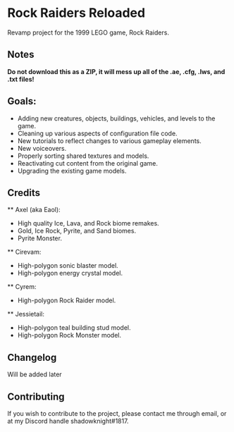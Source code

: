 # Rock Raiders Reloaded
Revamp project for the 1999 LEGO game, Rock Raiders.

Notes
--------------
**Do not download this as a ZIP, it will mess up all of the .ae, .cfg, .lws, and .txt files!**


Goals:
--------------
- Adding new creatures, objects, buildings, vehicles, and levels to the game.
- Cleaning up various aspects of configuration file code.
- New tutorials to reflect changes to various gameplay elements.
- New voiceovers.
- Properly sorting shared textures and models.
- Reactivating cut content from the original game.
- Upgrading the existing game models.


Credits
--------------
** Axel (aka Eaol): 
- High quality Ice, Lava, and Rock biome remakes. 
- Gold, Ice Rock, Pyrite, and Sand biomes.
- Pyrite Monster.

** Cirevam: 
- High-polygon sonic blaster model.
- High-polygon energy crystal model.

** Cyrem:
- High-polygon Rock Raider model.

** Jessietail: 
- High-polygon teal building stud model.
- High-polygon Rock Monster model.


Changelog
--------------
Will be added later


Contributing
--------------
If you wish to contribute to the project, please contact me through email, or at my Discord handle shadowknight#1817.